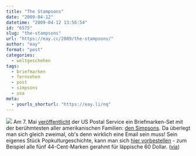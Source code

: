 ```yaml
---
title: "The Stampsons"
date: "2009-04-12"
datetime: "2009-04-12 13:56:54"
id: "6575"
slug: "the-stampsons"
url: "https://eay.cc/2009/the-stampsons/"
author: "eay"
format: "post"
categories:
  - weltgeschehen
tags:
  - briefmarken
  - fernsehen
  - post
  - simpsons
  - usa
meta:
  - yourls_shorturl: "https://eay.li/nq"
---
```


![](/uploads/2009/simpsonsstamps.jpg) Am 7. Mai [veröffentlicht](http://www.usps.com/promotions/simpsons.htm) der US Postal Service ein Briefmarken-Set mit der berühmtesten aller amerikanischen Familien: [den Simpsons](//eay.cc/tag/simpsons/). Da überlegt man sich gleich zweimal, ob's denn wirklich eine Email sein muss! Sein eigenes Stück Popkulturgeschichte, kann man sich [hier vorbestellen](http://shop.usps.com/wcsstore/PostalStore/upload/htm/simpsons/) - zum Beispiel alle fünf 44-Cent-Marken gerahmt für läppische 60 Dollar. ([via](http://laughingsquid.com/the-simpsons-postage-stamps/))
